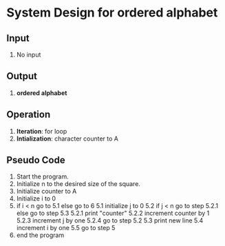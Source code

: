 # System Design for ordered alphabet

## Input
1. No input

## Output
1. **ordered alphabet**

## Operation
1. **Iteration**: for loop
2. **Intialization**: character counter to A

## Pseudo Code
1. Start the program.
2. Initialize n to the desired size of the square.
3. Initialize counter to A
4. Initialize i to 0
5. if i < n go to 5.1 else go to 6
    5.1 initialize j to 0
    5.2 if j < n go to step 5.2.1 else go to step 5.3
        5.2.1 print "counter"
        5.2.2 increment counter by 1
        5.2.3 increment j by one 
        5.2.4 go to step 5.2
    5.3 print new line
    5.4 increment i by one
    5.5 go to step 5
6. end the program
